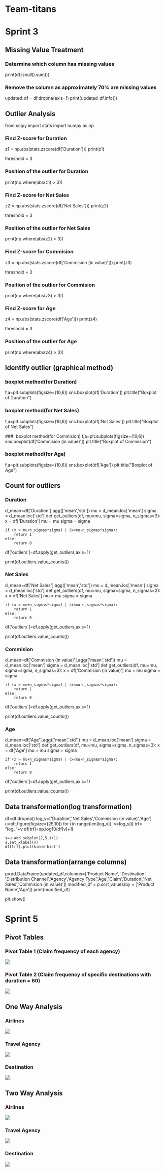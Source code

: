 # Team-titans



# Sprint 3
## Missing Value Treatment
### Determine which column has missing values
print(df.isnull().sum())

### Remove the column as approximately 70% are missing values
updated_df = df.dropna(axis=1)
print(updated_df.info())


## Outlier Analysis
from scipy import stats
import numpy as np

### Find Z-score for Duration
z1 = np.abs(stats.zscore(df['Duration']))
print(z1)

threshold = 3

### Position of the outlier for Duration
print(np.where(abs(z1) > 3))

### Find Z-score for Net Sales
z2 = np.abs(stats.zscore(df['Net Sales']))
print(z2)

threshold = 3

### Position of the outlier for Net Sales
print(np.where(abs(z2) > 3))

### Find Z-score for Commision
z3 = np.abs(stats.zscore(df['Commision (in value)']))
print(z3)

threshold = 3

### Position of the outlier for Commision
print(np.where(abs(z3) > 3))

### Find Z-score for Age
z4 = np.abs(stats.zscore(df['Age']))
print(z4)

threshold = 3

### Position of the outlier for Age
print(np.where(abs(z4) > 3))

## Identify outlier (graphical method)
### boxplot method(for Duration)
f,a=plt.subplots(figsize=(10,6))
sns.boxplot(df['Duration'])
plt.title("Boxplot of Duration")

### boxplot method(for Net Sales)
f,a=plt.subplots(figsize=(10,6))
sns.boxplot(df['Net Sales'])
plt.title("Boxplot of Net Sales")

###` boxplot method(for Commision)
f,a=plt.subplots(figsize=(10,6))
sns.boxplot(df['Commision (in value)'])
plt.title("Boxplot of Commision")

### boxplot method(for Age)
f,a=plt.subplots(figsize=(10,6))
sns.boxplot(df['Age'])
plt.title("Boxplot of Age")

## Count for outliers
### Duration
d_mean=df['Duration'].agg(['mean','std'])
mu = d_mean.loc['mean']
sigma = d_mean.loc['std']
def get_outliers(df, mu=mu, sigma=sigma, n_sigmas=3):
    x = df['Duration']
    mu = mu
    sigma = sigma
    
    if (x > mu+n_sigmas*sigma) | (x<mu-n_sigmas*sigma):
        return 1
    else:
        return 0

df['outliers']=df.apply(get_outliers,axis=1)

print(df.outliers.value_counts())

### Net Sales
d_mean=df['Net Sales'].agg(['mean','std'])
mu = d_mean.loc['mean']
sigma = d_mean.loc['std']
def get_outliers(df, mu=mu, sigma=sigma, n_sigmas=3):
    x = df['Net Sales']
    mu = mu
    sigma = sigma
    
    if (x > mu+n_sigmas*sigma) | (x<mu-n_sigmas*sigma):
        return 1
    else:
        return 0

df['outliers']=df.apply(get_outliers,axis=1)

print(df.outliers.value_counts())

### Commision

d_mean=df['Commision (in value)'].agg(['mean','std'])
mu = d_mean.loc['mean']
sigma = d_mean.loc['std']
def get_outliers(df, mu=mu, sigma=sigma, n_sigmas=3):
    x = df['Commision (in value)']
    mu = mu
    sigma = sigma
    
    if (x > mu+n_sigmas*sigma) | (x<mu-n_sigmas*sigma):
        return 1
    else:
        return 0

df['outliers']=df.apply(get_outliers,axis=1)

print(df.outliers.value_counts())

### Age
d_mean=df['Age'].agg(['mean','std'])
mu = d_mean.loc['mean']
sigma = d_mean.loc['std']
def get_outliers(df, mu=mu, sigma=sigma, n_sigmas=3):
    x = df['Age']
    mu = mu
    sigma = sigma
    
    if (x > mu+n_sigmas*sigma) | (x<mu-n_sigmas*sigma):
        return 1
    else:
        return 0

df['outliers']=df.apply(get_outliers,axis=1)

print(df.outliers.value_counts())


## Data transformation(log transformation)
df=df.dropna()
log_v=['Duration','Net Sales','Commision (in value)','Age']
u=plt.figure(figsize=(25,10))
for i in range(len(log_v)):
    v=log_v[i]
    trf= "log_"+v
    df[trf]=np.log10(df[v]+1)
    
    s=u.add_subplot(2,5,i+1)
    s.set_xlabel(v)
    df[trf].plot(kind='hist')


## Data transformation(arrange columns)
p=pd.DataFrame(updated_df,columns=['Product Name', 'Destination', 'Distribution Channel','Agency','Agency Type','Age','Claim','Duration','Net Sales','Commision (in value)'])
modified_df = p.sort_values(by = ['Product Name','Age'])
print(modified_df)

plt.show()






# Sprint 5
## Pivot Tables
### Pivot Table 1 (Claim frequency of each agency)
![](Images/PivotTable1.png)

### Pivot Table 2 (Claim frequency of specific destinations with duration = 60)
![](Images/PivotTable2.png)


## One Way Analysis
### Airlines
![](Images/OneWay-Airlines.png)

### Travel Agency
![](Images/OneWay-TravelAgency.png)

### Destination
![](Images/OneWay-Destination.png)


## Two Way Analysis
### Airlines
![](Images/TwoWay-Airlines.png)

### Travel Agency
![](Images/TwoWay-TravelAgency.png)

### Destination
![](Images/TwoWay-Destination.png)

